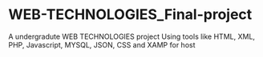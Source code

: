 # WEB-TECHNOLOGIES_Final-project
A undergradute WEB TECHNOLOGIES project Using  tools like HTML, XML, PHP, Javascript, MYSQL, JSON, CSS and XAMP for host 
